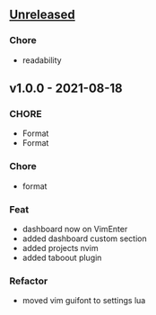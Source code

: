 <a name="unreleased"></a>
## [Unreleased]

### Chore
- readability


<a name="v1.0.0"></a>
## v1.0.0 - 2021-08-18
### CHORE
- Format
- Format

### Chore
- format

### Feat
- dashboard now on VimEnter
- added dashboard custom section
- added projects nvim
- added taboout plugin

### Refactor
- moved vim guifont to settings lua


[Unreleased]: https://github.com/tigorlazuardi/nvim/compare/v1.0.0...HEAD
